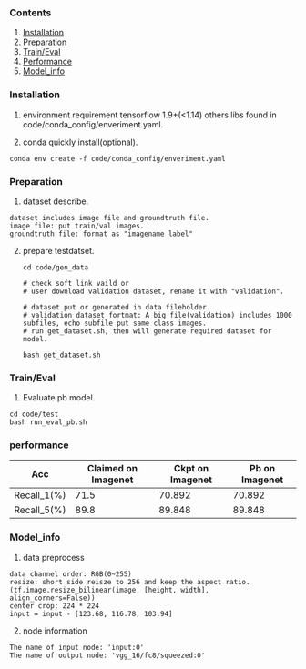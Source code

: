 ### Contents
1. [Installation](#installation)
2. [Preparation](#preparation)
3. [Train/Eval](#traineval)
4. [Performance](#performance)
5. [Model_info](#model_info)

### Installation
1. environment requirement 
   tensorflow 1.9+(<1.14)
   others libs found in code/conda_config/enveriment.yaml.
   
2. conda quickly install(optional).
  ```shell
  conda env create -f code/conda_config/enveriment.yaml
  ```

### Preparation

1. dataset describe.
  ```
  dataset includes image file and groundtruth file.
  image file: put train/val images.
  groundtruth file: format as "imagename label"
  ```
2. prepare testdatset.
   
   ```
   cd code/gen_data

   # check soft link vaild or 
   # user download validation dataset, rename it with "validation".

   # dataset put or generated in data fileholder.
   # validation dataset fortmat: A big file(validation) includes 1000 subfiles, echo subfile put same class images.  
   # run get_dataset.sh, then will generate required dataset for model.

   bash get_dataset.sh 
   ```

### Train/Eval
1. Evaluate pb model.
  ```shell
  cd code/test
  bash run_eval_pb.sh
  ```

### performance

|Acc |Claimed on Imagenet| Ckpt on Imagenet| Pb on Imagenet|
|----|----|---|---|
|Recall_1(%)|71.5|70.892|70.892|
|Recall_5(%)|89.8|89.848|89.848|

### Model_info

1.  data preprocess
  ```
  data channel order: RGB(0~255)                  
  resize: short side reisze to 256 and keep the aspect ratio.(tf.image.resize_bilinear(image, [height, width], align_corners=False))
  center crop: 224 * 224
  input = input - [123.68, 116.78, 103.94] 
  ```
2. node information

  ```
  The name of input node: 'input:0'
  The name of output node: 'vgg_16/fc8/squeezed:0'
  ```
